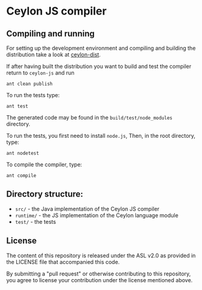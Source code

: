Ceylon JS compiler
==================

Compiling and running
---------------------

For setting up the development environment and compiling and building the distribution
take a look at [ceylon-dist](https://github.com/ceylon/ceylon-spec/README.md).

If after having built the distribution you want to build and test the compiler
return to `ceylon-js` and run

    ant clean publish

To run the tests type:

    ant test

The generated code may be found in the `build/test/node_modules`
directory.

To run the tests, you first need to install `node.js`, Then, 
in the root directory, type:

    ant nodetest

To compile the compiler, type:

    ant compile

Directory structure:
--------------------

* `src/`     - the Java implementation of the Ceylon JS compiler
* `runtime/` - the JS implementation of the Ceylon language module
* `test/`    - the tests

License
-------

The content of this repository is released under the ASL v2.0
as provided in the LICENSE file that accompanied this code.

By submitting a "pull request" or otherwise contributing to this 
repository, you agree to license your contribution under the 
license mentioned above.
